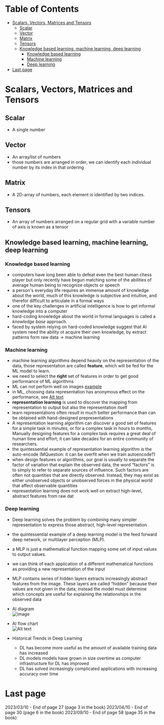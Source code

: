 # Table of Contents <!-- omit in toc -->

<!-- TOC -->

- [Scalars, Vectors, Matrices and Tensors](#scalars-vectors-matrices-and-tensors)
  - [Scalar](#scalar)
  - [Vector](#vector)
  - [Matrix](#matrix)
  - [Tensors](#tensors)
  - [Knowledge based learning, machine learning, deep learning](#knowledge-based-learning-machine-learning-deep-learning)
    - [Knowledge based learning](#knowledge-based-learning)
    - [Machine learning](#machine-learning)
    - [Deep learning](#deep-learning)
- [Last page](#last-page)

# Scalars, Vectors, Matrices and Tensors
## Scalar
- A single number

## Vector
- An array/list of numbers
- those numbers are arranged in order, we can identify each individual number by its index in that ordering

## Matrix
- A 2D-array of numbers, each element is identified by two indices.

## Tensors
- An array of numbers arranged on a regular grid with a variable number of axis is known as a tensor
## Knowledge based learning, machine learning, deep learning
### Knowledge based learning
- computers have long been able to defeat even the best human chess player but only recently have begun matching some of the abilities of average human being to recognize objects or speech
- a person's everyday life requires an immense amount of knowledge about the world, much of this knowledge is subjective and intuitive, and therefor difficult to articulate in a formal ways
- one of the key challenges in artificial intelligence is how to get informal knowledge into a computer
-  hard-coding knowledge about the world in formal languages is called a *knowledge base* approach.
- faced by system relying on hard-coded knowledge suggest that AI system need the ability ot acquire their own knowledge, by extract patterns form raw data -> machine learning

### Machine learning
- machine learning algorithms depend heavily on the representation of the data, those representation are called **feature**, which will be fed for the ML model to learn.
- we need to select the **right** set of features in order to get good performance of ML algorithms
- ML can not perform well on images [example](./examples/ML_performance_on_image.md)
- in ML, choosing data representation has anonymous effect on the performance, see [Alt text](./examples/data-representation-affect-ML-algorithms.png)
- **representation learning** is used to discover the mapping from representation to output but also the representation itself
- learn representations often result in much better performance than can be obtained with hand-designed prepresentations
- A representation learning algorithm can discover a good set of features for a simple task in minutes, or for a complex task in hours to months, Manually designing features for a complex task requires a great deal of human time and effort; it can take decades for an entire community of researchers.
- the quintessential example of representation learning algorithm is the auto-encode (MQuestion: it can be overfit when we train autoencode?)
- when design features or algorithms, our goal is usually to separate the factor of variation that explain the observed data, the word “factors” is to simply to refer to separate sources of influence. Such factors are often not quantities that are directly observed. Instead, they may exist as either unobserved objects or unobserved forces in the physical world that affect observable quantities
- representation learning does not work well on extract high-level, abstract features from raw dat

### Deep learning
- Deep learning solves the problem  by combining many simpler representation to express those abstract, high-level representation
- the quintessential example of a deep learning model is the feed forward deep network, or multilayer perception (MLP). 
- a MLP is just a mathematical function mapping some set of input values to output values. 
- we can think of each application of a different mathematical functions as providing a new representation of the input
- MLP contains series of hidden layers extracts increasingly abstract features from the image. These layers are called “hidden” because their values are not given in the data; instead the model must determine which concepts are useful for explaining the relationships in the observed data
- AI diagram  
![image](./examples/AI-diagram.png)

- AI flow chart   
![Alt text](./examples/AI-flowchart.png)

- Historical Trends in Deep Learning
  - DL has become more useful as the amount of available training data has increased
  - DL models models have grown in size overtime as computer infrastructure for DL has improved
  - DL has solved increasingly complicated applications with increasing accuracy over time

# Last page
2023/03/10 - End of page 27 (page 3 in the book)
2023/04/10 - End of page 30 (page 6 in the book)
2023/09/10 - End of page 58 (page 35 in the book)
